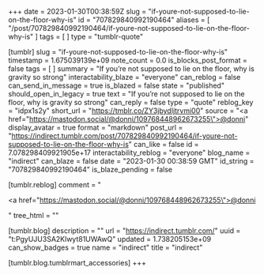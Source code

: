 +++
date = 2023-01-30T00:38:59Z
slug = "if-youre-not-supposed-to-lie-on-the-floor-why-is"
id = "707829840992190464"
aliases = [ "/post/707829840992190464/if-youre-not-supposed-to-lie-on-the-floor-why-is" ]
tags = [ ]
type = "tumblr-quote"

[tumblr]
slug = "if-youre-not-supposed-to-lie-on-the-floor-why-is"
timestamp = 1.675039139e+09
note_count = 0.0
is_blocks_post_format = false
tags = [ ]
summary = "If you’re not supposed to lie on the floor, why is gravity so strong"
interactability_blaze = "everyone"
can_reblog = false
can_send_in_message = true
is_blazed = false
state = "published"
should_open_in_legacy = true
text = "If you’re not supposed to lie on the floor, why is gravity so strong"
can_reply = false
type = "quote"
reblog_key = "idpx1s2y"
short_url = "https://tmblr.co/ZY3jbydIjtrvmi00"
source = "<a href=\"https://mastodon.social/@donni/109768448962673255\">@donni</a>"
display_avatar = true
format = "markdown"
post_url = "https://indirect.tumblr.com/post/707829840992190464/if-youre-not-supposed-to-lie-on-the-floor-why-is"
can_like = false
id = 7.078298409921905e+17
interactability_reblog = "everyone"
blog_name = "indirect"
can_blaze = false
date = "2023-01-30 00:38:59 GMT"
id_string = "707829840992190464"
is_blaze_pending = false

[tumblr.reblog]
comment = "<p><a href=\"https://mastodon.social/@donni/109768448962673255\">@donni</a></p>"
tree_html = ""

[tumblr.blog]
description = ""
url = "https://indirect.tumblr.com/"
uuid = "t:PgyUJU3SA2Klwyt81UWAwQ"
updated = 1.738205153e+09
can_show_badges = true
name = "indirect"
title = "indirect"

[tumblr.blog.tumblrmart_accessories]
+++
